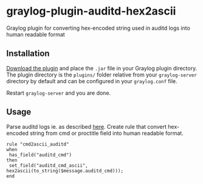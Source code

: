 # graylog-plugin-auditd-hex2ascii
Graylog plugin for converting hex-encoded string used in auditd logs into human readable format

Installation
------------

[Download the plugin](https://github.com/winnie22/graylog-plugin-auditd-hex2ascii/releases)
and place the `.jar` file in your Graylog plugin directory. The plugin directory
is the `plugins/` folder relative from your `graylog-server` directory by default
and can be configured in your `graylog.conf` file.

Restart `graylog-server` and you are done.

Usage
-----
Parse auditd logs ie. as described [here](https://www.graylog.org/post/back-to-basics-working-with-linux-audit-daemon-log-file).
Create rule that convert hex-encoded string from cmd or proctitle field into human readable format.

```
rule "cmd2ascii_auditd"
when
 has_field("auditd_cmd")
then
 set_field("auditd_cmd_ascii", hex2ascii(to_string($message.auditd_cmd)));
end
```

